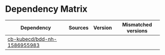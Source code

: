 # Dependency Matrix

Dependency | Sources | Version | Mismatched versions
---------- | ------- | ------- | -------------------
[cb-kubecd/bdd-nh-1586955983](https://github.com/cb-kubecd/bdd-nh-1586955983.git) |  | []() | 
